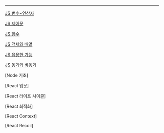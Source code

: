 
---


[JS 변수~연산자](JS_variableTypeOperator.md)

[JS 제어문](JS_ControlStatement.md)

[JS 함수](JS_Function.md)

[JS 객체와 배열](JS_Collection.md)

[JS 유용한 기능](JS_UsefulThings.md)

[JS 동기와 비동기](JS_Synchronize.md)

[Node 기초]

[React 입문]

[React 라이프 사이클]

[React 최적화]

[React Context]

[React Recoil]
